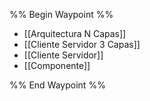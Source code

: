 %% Begin Waypoint %%
- [[Arquitectura N Capas]]
- [[Cliente Servidor 3 Capas]]
- [[Cliente Servidor]]
- [[Componente]]

%% End Waypoint %%